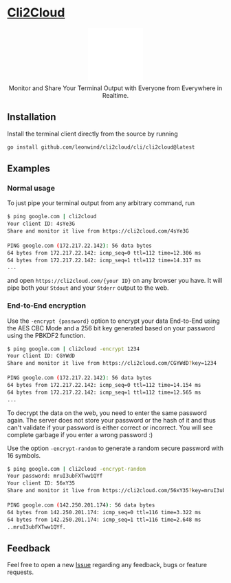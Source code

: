 # <a href="https://cli2cloud.com">Cli2Cloud</a>


<p align="center">
<a href="https://cli2cloud.com">
    <img src="webapp/src/assets/cloudWhite.png" width="128" alt="Cli2Cloud Logo"/>
</a>
<br/>
Monitor and Share Your Terminal Output with Everyone from Everywhere in Realtime.
</p>

## Installation
Install the terminal client directly from the source by running
```bash
go install github.com/leonwind/cli2cloud/cli/cli2cloud@latest
```

## Examples
### Normal usage
To just pipe your terminal output from any arbitrary command, run
```bash
$ ping google.com | cli2cloud
Your client ID: 4sYe3G
Share and monitor it live from https://cli2cloud.com/4sYe3G

PING google.com (172.217.22.142): 56 data bytes
64 bytes from 172.217.22.142: icmp_seq=0 ttl=112 time=12.306 ms
64 bytes from 172.217.22.142: icmp_seq=1 ttl=112 time=14.317 ms
...
```

and open `https://cli2cloud.com/{your ID}` on any browser you have.
It will pipe both your `Stdout` and your `Stderr` output to the web.

### End-to-End encryption
Use the `-encrypt {password}` option to encrypt your data End-to-End using the AES CBC Mode and a 256 bit key generated based on your password using the PBKDF2 function.
```bash
$ ping google.com | cli2cloud -encrypt 1234
Your client ID: CGYWdD
Share and monitor it live from https://cli2cloud.com/CGYWdD?key=1234

PING google.com (172.217.22.142): 56 data bytes
64 bytes from 172.217.22.142: icmp_seq=0 ttl=112 time=14.154 ms
64 bytes from 172.217.22.142: icmp_seq=1 ttl=112 time=12.565 ms
...
```

To decrypt the data on the web, you need to enter the same password again. The server does not store your password or the hash of it and thus can't validate if your password is either correct or incorrect. You will see complete garbage if you enter a wrong password :)

Use the option `-encrypt-random` to generate a random secure password with 16 symbols.
```bash
$ ping google.com | cli2cloud -encrypt-random
Your password: mruI3ubFXTww1QYf
Your client ID: 56xY35
Share and monitor it live from https://cli2cloud.com/56xY35?key=mruI3ubFXTww1QYf

PING google.com (142.250.201.174): 56 data bytes
64 bytes from 142.250.201.174: icmp_seq=0 ttl=116 time=3.322 ms
64 bytes from 142.250.201.174: icmp_seq=1 ttl=116 time=2.648 ms
..mruI3ubFXTww1QYf.
```

## Feedback
Feel free to open a new [Issue](https://github.com/leonwind/cli2cloud/issues) regarding any feedback, bugs or feature requests.
